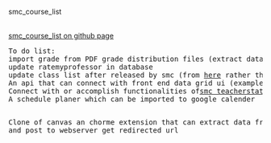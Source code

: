 smc_course_list
<br>
<!-- <a href="https://codepen.io/please_check_your_network_connection/full/bBgqNK/">smc_course_list on codepen</a> -->
<br>
<a href="https://jimmyrowland.github.io/smc_course_list/classlist/">smc_course_list on github page</a>
<pre>
To do list:
import grade from PDF grade distribution files (extract data from pdf files)
update ratemyprofessor in database
update class list after released by smc (from <a href="https://isiscc.smc.edu/pls/apex/f?p=123:1:576606229479:pg_R_6372223720392943169:NO&pg_min_row=1&pg_max_rows=5000&pg_rows_fetched=50">here</a> rather than <a href="https://isiscc.smc.edu/isisdoc/web_cat_sched_20171.html#ACCTG   1"> here </a>)
An api that can connect with front end data grid ui (example:<a href="https://www.jeasyui.com/">jQuery easyUI</a> I really don't want to use PHP)
Connect with or accomplish functionalities of<a href="http://www.smcteacherstats.com/">smc teacherstats</a> <a href="https://github.com/jtrwallace/SMC_CPC_Web">another grade distribution</a>
A schedule planer which can be imported to google calender

Clone of canvas
an chorme extension that can extract data from canvas and post to webserver
get redirected url
</pre>
